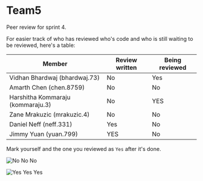# Team5

Peer review for sprint 4. 
 
For easier track of who has reviewed who's code and who is still waiting to be reviewed, here's a table:
 
| Member  | Review written | Being reviewed |
| ------------- | ------------- | ------------- |
| Vidhan Bhardwaj (bhardwaj.73)  | No  | Yes |
| Amarth Chen (chen.8759)  | No | No |
| Harshitha Kommaraju (kommaraju.3)  | No  | YES |
| Zane Mrakuzic (mrakuzic.4)  | No  | No |
| Daniel Neff (neff.331)  | Yes  | No |
| Jimmy Yuan (yuan.799)  | YES  | No |

Mark yourself and the one you reviewed as `Yes` after it's done. 

![No No No](https://i.pinimg.com/originals/da/eb/26/daeb26a70a817fbeef6f8e3b5c9baee1.gif)

![Yes Yes Yes](https://i.imgur.com/Qgl3Q2K.gif)



